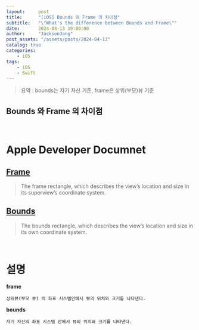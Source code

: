 ```yaml
---
layout:     post
title:      "[iOS] Bounds 와 Frame 의 차이점"
subtitle:   "\"What's the difference between Bounds and Frame\""
date:       2024-04-13 19:00:00
author:     "JacksonJang"
post_assets: "/assets/posts/2024-04-13"
catalog: true
categories:
    - iOS
tags:
    - iOS
    - Swift
---
```

> 요약 : bounds는 자기 자신 기준, frame은 상위(부모)뷰 기준

## Bounds 와 Frame 의 차이점
<br>

# Apple Developer Documnet
## [Frame](https://developer.apple.com/documentation/uikit/uiview/1622621-frame)
>The frame rectangle, which describes the view’s location and size in its superview’s coordinate system.

## [Bounds](https://developer.apple.com/documentation/uikit/uiview/1622580-bounds)
>The bounds rectangle, which describes the view’s location and size in its own coordinate system.

<br>

# 설명
**frame**
~~~
상위뷰(부모 뷰) 의 좌표 시스템안에서 뷰의 위치와 크기를 나타낸다.
~~~

**bounds**
~~~
자기 자신의 좌표 시스템 안에서 뷰의 위치와 크기를 나타낸다.
~~~
